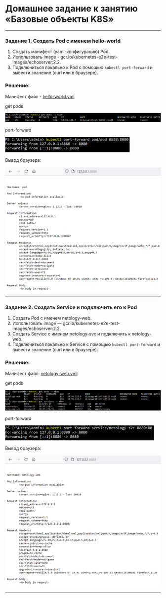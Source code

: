 # Домашнее задание к занятию «Базовые объекты K8S»

------

### Задание 1. Создать Pod с именем hello-world

1. Создать манифест (yaml-конфигурацию) Pod.
2. Использовать image - gcr.io/kubernetes-e2e-test-images/echoserver:2.2.
3. Подключиться локально к Pod с помощью `kubectl port-forward` и вывести значение (curl или в браузере).


### Решение:

Манифест файл - [hello-world.yml](./man/hello-world.yml)

get pods

![get pods](./img/1.PNG)

port-forward

![port-forward](./img/2.PNG) 

Вывод браузера:  

![browser](./img/3.PNG) 

------

### Задание 2. Создать Service и подключить его к Pod

1. Создать Pod с именем netology-web.
2. Использовать image — gcr.io/kubernetes-e2e-test-images/echoserver:2.2.
3. Создать Service с именем netology-svc и подключить к netology-web.
4. Подключиться локально к Service с помощью `kubectl port-forward` и вывести значение (curl или в браузере).

### Решение:

Манифест файл: [netology-web.yml](./man/netology-web.yml)

get pods

![get pods and services](./img/4.PNG)

port-forward

![port-forward 2](./img/5.PNG)

Вывод браузера:

![browser 2](./img/6.PNG)

---